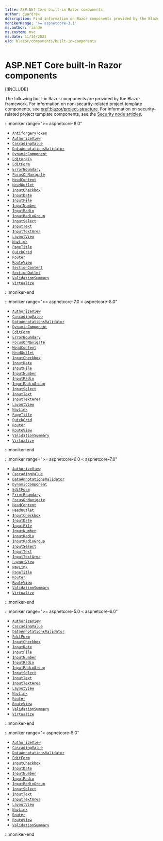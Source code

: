 ```yaml
---
title: ASP.NET Core built-in Razor components
author: guardrex
description: Find information on Razor components provided by the Blazor framework.
monikerRange: '>= aspnetcore-3.1'
ms.author: riande
ms.custom: mvc
ms.date: 11/14/2023
uid: blazor/components/built-in-components
---
```

# ASP.NET Core built-in Razor components

[!INCLUDE[](~/includes/not-latest-version.md)]

The following built-in Razor components are provided by the Blazor framework. For information on non-security-related project template components, see <xref:blazor/project-structure>. For information on security-related project template components, see the [Security node articles](xref:blazor/security/index).

:::moniker range=">= aspnetcore-8.0"

* [`AntiforgeryToken`](xref:blazor/forms/index#antiforgery-support)
* [`AuthorizeView`](xref:blazor/security/index#authorizeview-component)
* [`CascadingValue`](xref:blazor/components/cascading-values-and-parameters#cascadingvalue-component)
* [`DataAnnotationsValidator`](xref:blazor/forms/validation#data-annotations-validator-component-and-custom-validation)
* [`DynamicComponent`](xref:blazor/components/dynamiccomponent)
* [`Editor<T>`](xref:blazor/forms/binding#nest-and-bind-forms)
* [`EditForm`](xref:blazor/forms/binding#editformeditcontext-model)
* [`ErrorBoundary`](xref:blazor/fundamentals/handle-errors#error-boundaries)
* [`FocusOnNavigate`](xref:blazor/fundamentals/routing#focus-an-element-on-navigation)
* [`HeadContent`](xref:blazor/components/control-head-content)
* [`HeadOutlet`](xref:blazor/components/control-head-content)
* [`InputCheckbox`](xref:blazor/forms/input-components)
* [`InputDate`](xref:blazor/forms/input-components)
* [`InputFile`](xref:blazor/file-uploads)
* [`InputNumber`](xref:blazor/forms/input-components)
* [`InputRadio`](xref:blazor/forms/input-components)
* [`InputRadioGroup`](xref:blazor/forms/input-components)
* [`InputSelect`](xref:blazor/forms/input-components)
* [`InputText`](xref:blazor/forms/input-components)
* [`InputTextArea`](xref:blazor/forms/input-components)
* [`LayoutView`](xref:blazor/components/layouts#apply-a-layout-to-arbitrary-content-layoutview-component)
* [`NavLink`](xref:blazor/fundamentals/routing#navlink-component)
* [`PageTitle`](xref:blazor/components/control-head-content)
* [`QuickGrid`](xref:blazor/components/quickgrid)
* [`Router`](xref:blazor/fundamentals/routing#route-templates)
* [`RouteView`](xref:blazor/fundamentals/routing#route-templates)
* [`SectionContent`](xref:blazor/components/sections)
* [`SectionOutlet`](xref:blazor/components/sections)
* [`ValidationSummary`](xref:blazor/forms/validation#validation-summary-and-validation-message-components)
* [`Virtualize`](xref:blazor/components/virtualization)

:::moniker-end

:::moniker range=">= aspnetcore-7.0 < aspnetcore-8.0"

* [`AuthorizeView`](xref:blazor/security/index#authorizeview-component)
* [`CascadingValue`](xref:blazor/components/cascading-values-and-parameters#cascadingvalue-component)
* [`DataAnnotationsValidator`](xref:blazor/forms/validation#data-annotations-validator-component-and-custom-validation)
* [`DynamicComponent`](xref:blazor/components/dynamiccomponent)
* [`EditForm`](xref:blazor/forms/binding#editformeditcontext-model)
* [`ErrorBoundary`](xref:blazor/fundamentals/handle-errors#error-boundaries)
* [`FocusOnNavigate`](xref:blazor/fundamentals/routing#focus-an-element-on-navigation)
* [`HeadContent`](xref:blazor/components/control-head-content)
* [`HeadOutlet`](xref:blazor/components/control-head-content)
* [`InputCheckbox`](xref:blazor/forms/input-components)
* [`InputDate`](xref:blazor/forms/input-components)
* [`InputFile`](xref:blazor/file-uploads)
* [`InputNumber`](xref:blazor/forms/input-components)
* [`InputRadio`](xref:blazor/forms/input-components)
* [`InputRadioGroup`](xref:blazor/forms/input-components)
* [`InputSelect`](xref:blazor/forms/input-components)
* [`InputText`](xref:blazor/forms/input-components)
* [`InputTextArea`](xref:blazor/forms/input-components)
* [`LayoutView`](xref:blazor/components/layouts#apply-a-layout-to-arbitrary-content-layoutview-component)
* [`NavLink`](xref:blazor/fundamentals/routing#navlink-component)
* [`PageTitle`](xref:blazor/components/control-head-content)
* [`QuickGrid`](xref:blazor/components/quickgrid)
* [`Router`](xref:blazor/fundamentals/routing#route-templates)
* [`RouteView`](xref:blazor/fundamentals/routing#route-templates)
* [`ValidationSummary`](xref:blazor/forms/validation#validation-summary-and-validation-message-components)
* [`Virtualize`](xref:blazor/components/virtualization)

:::moniker-end

:::moniker range=">= aspnetcore-6.0 < aspnetcore-7.0"

* [`AuthorizeView`](xref:blazor/security/index#authorizeview-component)
* [`CascadingValue`](xref:blazor/components/cascading-values-and-parameters#cascadingvalue-component)
* [`DataAnnotationsValidator`](xref:blazor/forms/validation#data-annotations-validator-component-and-custom-validation)
* [`DynamicComponent`](xref:blazor/components/dynamiccomponent)
* [`EditForm`](xref:blazor/forms/binding#editformeditcontext-model)
* [`ErrorBoundary`](xref:blazor/fundamentals/handle-errors#error-boundaries)
* [`FocusOnNavigate`](xref:blazor/fundamentals/routing#focus-an-element-on-navigation)
* [`HeadContent`](xref:blazor/components/control-head-content)
* [`HeadOutlet`](xref:blazor/components/control-head-content)
* [`InputCheckbox`](xref:blazor/forms/input-components)
* [`InputDate`](xref:blazor/forms/input-components)
* [`InputFile`](xref:blazor/file-uploads)
* [`InputNumber`](xref:blazor/forms/input-components)
* [`InputRadio`](xref:blazor/forms/input-components)
* [`InputRadioGroup`](xref:blazor/forms/input-components)
* [`InputSelect`](xref:blazor/forms/input-components)
* [`InputText`](xref:blazor/forms/input-components)
* [`InputTextArea`](xref:blazor/forms/input-components)
* [`LayoutView`](xref:blazor/components/layouts#apply-a-layout-to-arbitrary-content-layoutview-component)
* [`NavLink`](xref:blazor/fundamentals/routing#navlink-component)
* [`PageTitle`](xref:blazor/components/control-head-content)
* [`Router`](xref:blazor/fundamentals/routing#route-templates)
* [`RouteView`](xref:blazor/fundamentals/routing#route-templates)
* [`ValidationSummary`](xref:blazor/forms/validation#validation-summary-and-validation-message-components)
* [`Virtualize`](xref:blazor/components/virtualization)

:::moniker-end

:::moniker range=">= aspnetcore-5.0 < aspnetcore-6.0"

* [`AuthorizeView`](xref:blazor/security/index#authorizeview-component)
* [`CascadingValue`](xref:blazor/components/cascading-values-and-parameters#cascadingvalue-component)
* [`DataAnnotationsValidator`](xref:blazor/forms/validation#data-annotations-validator-component-and-custom-validation)
* [`EditForm`](xref:blazor/forms/binding#editformeditcontext-model)
* [`InputCheckbox`](xref:blazor/forms/input-components)
* [`InputDate`](xref:blazor/forms/input-components)
* [`InputFile`](xref:blazor/file-uploads)
* [`InputNumber`](xref:blazor/forms/input-components)
* [`InputRadio`](xref:blazor/forms/input-components)
* [`InputRadioGroup`](xref:blazor/forms/input-components)
* [`InputSelect`](xref:blazor/forms/input-components)
* [`InputText`](xref:blazor/forms/input-components)
* [`InputTextArea`](xref:blazor/forms/input-components)
* [`LayoutView`](xref:blazor/components/layouts#apply-a-layout-to-arbitrary-content-layoutview-component)
* [`NavLink`](xref:blazor/fundamentals/routing#navlink-component)
* [`Router`](xref:blazor/fundamentals/routing#route-templates)
* [`RouteView`](xref:blazor/fundamentals/routing#route-templates)
* [`ValidationSummary`](xref:blazor/forms/validation#validation-summary-and-validation-message-components)
* [`Virtualize`](xref:blazor/components/virtualization)

:::moniker-end

:::moniker range="< aspnetcore-5.0"

* [`AuthorizeView`](xref:blazor/security/index#authorizeview-component)
* [`CascadingValue`](xref:blazor/components/cascading-values-and-parameters#cascadingvalue-component)
* [`DataAnnotationsValidator`](xref:blazor/forms/validation#data-annotations-validator-component-and-custom-validation)
* [`EditForm`](xref:blazor/forms/binding#editformeditcontext-model)
* [`InputCheckbox`](xref:blazor/forms/input-components)
* [`InputDate`](xref:blazor/forms/input-components)
* [`InputNumber`](xref:blazor/forms/input-components)
* [`InputRadio`](xref:blazor/forms/input-components)
* [`InputRadioGroup`](xref:blazor/forms/input-components)
* [`InputSelect`](xref:blazor/forms/input-components)
* [`InputText`](xref:blazor/forms/input-components)
* [`InputTextArea`](xref:blazor/forms/input-components)
* [`LayoutView`](xref:blazor/components/layouts#apply-a-layout-to-arbitrary-content-layoutview-component)
* [`NavLink`](xref:blazor/fundamentals/routing#navlink-component)
* [`Router`](xref:blazor/fundamentals/routing#route-templates)
* [`RouteView`](xref:blazor/fundamentals/routing#route-templates)
* [`ValidationSummary`](xref:blazor/forms/validation#validation-summary-and-validation-message-components)

:::moniker-end
